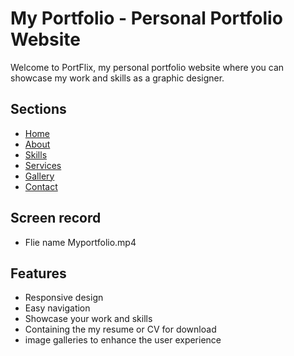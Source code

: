 # My Portfolio - Personal Portfolio Website

Welcome to PortFlix, my personal portfolio website where you can showcase my work and skills as a graphic designer.

## Sections

- [Home](#home)
- [About](#about)
- [Skills](#skills)
- [Services](#services)
- [Gallery](#gallery)
- [Contact](#contact)

 ## Screen record
- Flie name Myportfolio.mp4

## Features

- Responsive design
- Easy navigation
- Showcase your work and skills
- Containing the my resume or CV for download
- image galleries to enhance the user experience




